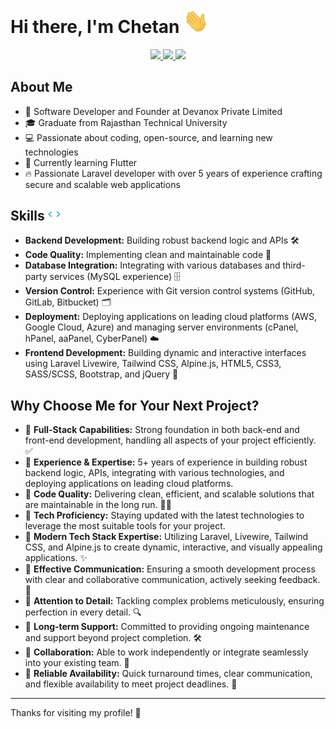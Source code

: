 # Hi there, I'm Chetan <img src="./images/hi.gif" width="40"/>

<a href="https://github.com/mr-chetan" >
    <div align="center">
        <picture alt="Stats">
            <source
                srcset="https://github-readme-stats.devworks.co.in?username=mr-chetan&count_private=true&private_contributions=true&hide_border=true&rank_icon=percentile&show_icons=true&theme=dark"
                media="(prefers-color-scheme: dark)"
                height="180em"
            />
            <source
                srcset="https://github-readme-stats.devworks.co.in?username=mr-chetan&count_private=true&private_contributions=true&hide_border=true&rank_icon=percentile&show_icons=true"
                media="(prefers-color-scheme: light), (prefers-color-scheme: no-preference)"
                height="180em"
            />
            <img height="180em" src="https://github-readme-stats.devworks.co.in?username=mr-chetan&count_private=true&private_contributions=true&hide_border=true&rank_icon=percentile&show_icons=true&theme=transparent" />
        </picture>
        <picture alt="Top Languages">
            <source
                srcset="https://github-readme-stats.devworks.co.in/top-langs?username=mr-chetan&count_private=true&private_contributions=true&hide_border=true&layout=compact&langs_count=8&theme=dark"
                media="(prefers-color-scheme: dark)"
                height="180em"
            />
            <source
                srcset="https://github-readme-stats.devworks.co.in/top-langs?username=mr-chetan&count_private=true&private_contributions=true&hide_border=true&layout=compact&langs_count=8"
                media="(prefers-color-scheme: light), (prefers-color-scheme: no-preference)"
                height="180em"
            />
            <img height="180em" src="https://github-readme-stats.devworks.co.in/top-langs?username=mr-chetan&count_private=true&private_contributions=true&hide_border=true&layout=compact&langs_count=8&theme=transparent" />
        </picture>
        <picture alt="GitHub Streak">
            <source
                srcset="https://github-readme-streak-stats.devworks.co.in?user=mr-chetan&hide_border=true&theme=dark"
                media="(prefers-color-scheme: dark)"
                height="180em"
            />
            <source
                srcset="https://github-readme-streak-stats.devworks.co.in?user=mr-chetan&hide_border=true"
                media="(prefers-color-scheme: light), (prefers-color-scheme: no-preference)"
                height="180em"
            />
            <img height="180em" src="https://github-readme-streak-stats.devworks.co.in?user=mr-chetan&hide_border=true&theme=transparent" />
        </picture>
    </div>
</a>

## About Me

-   💼 Software Developer and Founder at Devanox Private Limited
-   🎓 Graduate from Rajasthan Technical University
-   💻 Passionate about coding, open-source, and learning new technologies
-   🌱 Currently learning Flutter
-   🔥 Passionate Laravel developer with over 5 years of experience crafting secure and scalable web applications

## Skills <img src="./images/code.gif" width="20"/>

-   **Backend Development:** Building robust backend logic and APIs 🛠️
-   **Code Quality:** Implementing clean and maintainable code 🧹
-   **Database Integration:** Integrating with various databases and third-party services (MySQL experience) 🗄️
-   **Version Control:** Experience with Git version control systems (GitHub, GitLab, Bitbucket) 🗂️
-   **Deployment:** Deploying applications on leading cloud platforms (AWS, Google Cloud, Azure) and managing server environments (cPanel, hPanel, aaPanel, CyberPanel) ☁️
-   **Frontend Development:** Building dynamic and interactive interfaces using Laravel Livewire, Tailwind CSS, Alpine.js, HTML5, CSS3, SASS/SCSS, Bootstrap, and jQuery 🎨

## Why Choose Me for Your Next Project?

-   🔹 **Full-Stack Capabilities:** Strong foundation in both back-end and front-end development, handling all aspects of your project efficiently. ✅
-   🔸 **Experience & Expertise:** 5+ years of experience in building robust backend logic, APIs, integrating with various technologies, and deploying applications on leading cloud platforms.
-   🔹 **Code Quality:** Delivering clean, efficient, and scalable solutions that are maintainable in the long run. 🏃🏻
-   🔸 **Tech Proficiency:** Staying updated with the latest technologies to leverage the most suitable tools for your project.
-   🔹 **Modern Tech Stack Expertise:** Utilizing Laravel, Livewire, Tailwind CSS, and Alpine.js to create dynamic, interactive, and visually appealing applications. ✨
-   🔸 **Effective Communication:** Ensuring a smooth development process with clear and collaborative communication, actively seeking feedback. 💬
-   🔹 **Attention to Detail:** Tackling complex problems meticulously, ensuring perfection in every detail. 🔍
-   🔸 **Long-term Support:** Committed to providing ongoing maintenance and support beyond project completion. 🛠️
-   🔹 **Collaboration:** Able to work independently or integrate seamlessly into your existing team. 🤝
-   🔸 **Reliable Availability:** Quick turnaround times, clear communication, and flexible availability to meet project deadlines. 📅

--------------------------------------------------
Thanks for visiting my profile! 🙏

